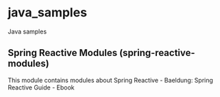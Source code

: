 # java_samples

Java samples

## Spring Reactive Modules (spring-reactive-modules)

This module contains modules about Spring Reactive
    - Baeldung: Spring Reactive Guide - Ebook
